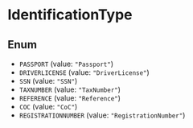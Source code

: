 # IdentificationType

## Enum

* `PASSPORT` (value: `"Passport"`)
* `DRIVERLICENSE` (value: `"DriverLicense"`)
* `SSN` (value: `"SSN"`)
* `TAXNUMBER` (value: `"TaxNumber"`)
* `REFERENCE` (value: `"Reference"`)
* `COC` (value: `"CoC"`)
* `REGISTRATIONNUMBER` (value: `"RegistrationNumber"`)
